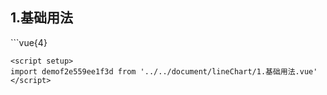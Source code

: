 ## 1.基础用法
<demof2e559ee1f3d />
```vue{4}
<template>
    <line-chart class="line-chart" ref="chartRef"></line-chart>
</template>
<script setup>
import { ref, onMounted } from 'vue';

const chartRef = ref();

onMounted(() => chartRef.value.renderChart());
</script>
<style lang="scss" scoped>
.line-chart {
    height: 340px;
    background-color: white;
}
</style>

```
<script setup>
import demof2e559ee1f3d from '../../document/lineChart/1.基础用法.vue'
</script>